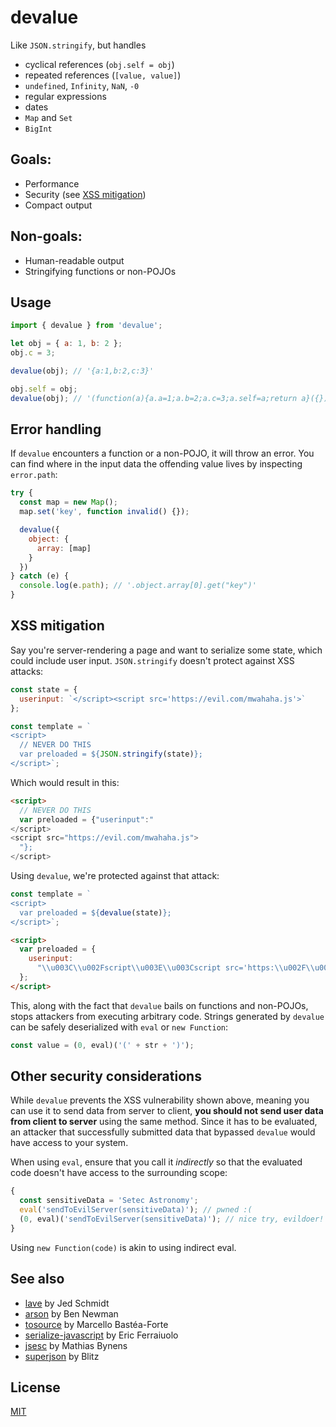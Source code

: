 # devalue

Like `JSON.stringify`, but handles

- cyclical references (`obj.self = obj`)
- repeated references (`[value, value]`)
- `undefined`, `Infinity`, `NaN`, `-0`
- regular expressions
- dates
- `Map` and `Set`
- `BigInt`

## Goals:

- Performance
- Security (see [XSS mitigation](#xss-mitigation))
- Compact output

## Non-goals:

- Human-readable output
- Stringifying functions or non-POJOs

## Usage

```js
import { devalue } from 'devalue';

let obj = { a: 1, b: 2 };
obj.c = 3;

devalue(obj); // '{a:1,b:2,c:3}'

obj.self = obj;
devalue(obj); // '(function(a){a.a=1;a.b=2;a.c=3;a.self=a;return a}({}))'
```

## Error handling

If `devalue` encounters a function or a non-POJO, it will throw an error. You can find where in the input data the offending value lives by inspecting `error.path`:

```js
try {
  const map = new Map();
  map.set('key', function invalid() {});

  devalue({
    object: {
      array: [map]
    }
  })
} catch (e) {
  console.log(e.path); // '.object.array[0].get("key")'
}
```

## XSS mitigation

Say you're server-rendering a page and want to serialize some state, which could include user input. `JSON.stringify` doesn't protect against XSS attacks:

```js
const state = {
  userinput: `</script><script src='https://evil.com/mwahaha.js'>`
};

const template = `
<script>
  // NEVER DO THIS
  var preloaded = ${JSON.stringify(state)};
</script>`;
```

Which would result in this:

```html
<script>
  // NEVER DO THIS
  var preloaded = {"userinput":"
</script>
<script src="https://evil.com/mwahaha.js">
  "};
</script>
```

Using `devalue`, we're protected against that attack:

```js
const template = `
<script>
  var preloaded = ${devalue(state)};
</script>`;
```

```html
<script>
  var preloaded = {
    userinput:
      "\\u003C\\u002Fscript\\u003E\\u003Cscript src='https:\\u002F\\u002Fevil.com\\u002Fmwahaha.js'\\u003E"
  };
</script>
```

This, along with the fact that `devalue` bails on functions and non-POJOs, stops attackers from executing arbitrary code. Strings generated by `devalue` can be safely deserialized with `eval` or `new Function`:

```js
const value = (0, eval)('(' + str + ')');
```

## Other security considerations

While `devalue` prevents the XSS vulnerability shown above, meaning you can use it to send data from server to client, **you should not send user data from client to server** using the same method. Since it has to be evaluated, an attacker that successfully submitted data that bypassed `devalue` would have access to your system.

When using `eval`, ensure that you call it _indirectly_ so that the evaluated code doesn't have access to the surrounding scope:

```js
{
  const sensitiveData = 'Setec Astronomy';
  eval('sendToEvilServer(sensitiveData)'); // pwned :(
  (0, eval)('sendToEvilServer(sensitiveData)'); // nice try, evildoer!
}
```

Using `new Function(code)` is akin to using indirect eval.

## See also

- [lave](https://github.com/jed/lave) by Jed Schmidt
- [arson](https://github.com/benjamn/arson) by Ben Newman
- [tosource](https://github.com/marcello3d/node-tosource) by Marcello Bastéa-Forte
- [serialize-javascript](https://github.com/yahoo/serialize-javascript) by Eric Ferraiuolo
- [jsesc](https://github.com/mathiasbynens/jsesc) by Mathias Bynens
- [superjson](https://github.com/blitz-js/superjson) by Blitz

## License

[MIT](LICENSE)
